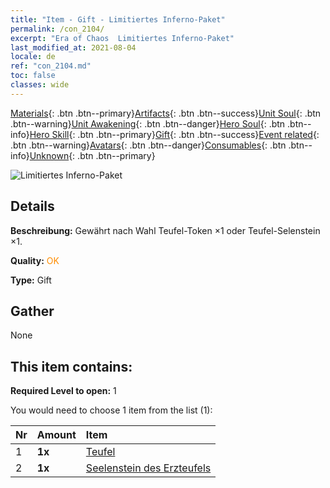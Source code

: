```yaml
---
title: "Item - Gift - Limitiertes Inferno-Paket"
permalink: /con_2104/
excerpt: "Era of Chaos  Limitiertes Inferno-Paket"
last_modified_at: 2021-08-04
locale: de
ref: "con_2104.md"
toc: false
classes: wide
---
```

 [Materials](/ItemsDE/){: .btn .btn--primary}[Artifacts](/ItemsDE/Artifacts/){: .btn .btn--success}[Unit Soul](/ItemsDE/UnitSoul/){: .btn .btn--warning}[Unit Awakening](/ItemsDE/UnitAwakening/){: .btn .btn--danger}[Hero Soul](/ItemsDE/HeroSoul/){: .btn .btn--info}[Hero Skill](/ItemsDE/HeroSkill/){: .btn .btn--primary}[Gift](/ItemsDE/Gift/){: .btn .btn--success}[Event related](/ItemsDE/Events/){: .btn .btn--warning}[Avatars](/ItemsDE/Avatars/){: .btn .btn--danger}[Consumables](/ItemsDE/Consumables/){: .btn .btn--info}[Unknown](/ItemsDE/Unknown/){: .btn .btn--primary}

 ![Limitiertes Inferno-Paket](/images/t/i_994005.png)

## Details
 **Beschreibung:** Gewährt nach Wahl Teufel-Token ×1 oder Teufel-Selenstein ×1.

 **Quality:** <span style="color: #FF8C00">OK</span>

 **Type:** Gift

## Gather

  None

## This item contains:

 **Required Level to open:** 1

 You would need to choose 1 item from the list (1):

  | Nr | Amount |     Item    |
  |:---|:-------|:------------|
  | 1 |  **1x** | [Teufel](/ItemsDE/unt_232/) |  | 
  | 2 |  **1x** | [Seelenstein des Erzteufels](/ItemsDE/unt_318/) |  | 
